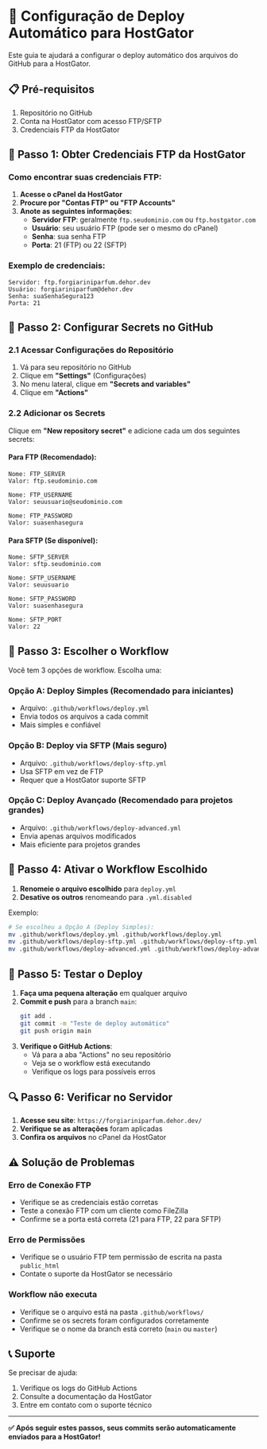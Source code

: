 # 🚀 Configuração de Deploy Automático para HostGator

Este guia te ajudará a configurar o deploy automático dos arquivos do GitHub para a HostGator.

## 📋 Pré-requisitos

1. Repositório no GitHub
2. Conta na HostGator com acesso FTP/SFTP
3. Credenciais FTP da HostGator

## 🔐 Passo 1: Obter Credenciais FTP da HostGator

### Como encontrar suas credenciais FTP:

1. **Acesse o cPanel da HostGator**
2. **Procure por "Contas FTP" ou "FTP Accounts"**
3. **Anote as seguintes informações:**
   - **Servidor FTP**: geralmente `ftp.seudominio.com` ou `ftp.hostgator.com`
   - **Usuário**: seu usuário FTP (pode ser o mesmo do cPanel)
   - **Senha**: sua senha FTP
   - **Porta**: 21 (FTP) ou 22 (SFTP)

### Exemplo de credenciais:
```
Servidor: ftp.forgiariniparfum.dehor.dev
Usuário: forgiariniparfum@dehor.dev
Senha: suaSenhaSegura123
Porta: 21
```

## 🔑 Passo 2: Configurar Secrets no GitHub

### 2.1 Acessar Configurações do Repositório

1. Vá para seu repositório no GitHub
2. Clique em **"Settings"** (Configurações)
3. No menu lateral, clique em **"Secrets and variables"**
4. Clique em **"Actions"**

### 2.2 Adicionar os Secrets

Clique em **"New repository secret"** e adicione cada um dos seguintes secrets:

#### Para FTP (Recomendado):
```
Nome: FTP_SERVER
Valor: ftp.seudominio.com

Nome: FTP_USERNAME  
Valor: seuusuario@seudominio.com

Nome: FTP_PASSWORD
Valor: suasenhasegura
```

#### Para SFTP (Se disponível):
```
Nome: SFTP_SERVER
Valor: sftp.seudominio.com

Nome: SFTP_USERNAME
Valor: seuusuario

Nome: SFTP_PASSWORD
Valor: suasenhasegura

Nome: SFTP_PORT
Valor: 22
```

## 📁 Passo 3: Escolher o Workflow

Você tem 3 opções de workflow. Escolha uma:

### Opção A: Deploy Simples (Recomendado para iniciantes)
- Arquivo: `.github/workflows/deploy.yml`
- Envia todos os arquivos a cada commit
- Mais simples e confiável

### Opção B: Deploy via SFTP (Mais seguro)
- Arquivo: `.github/workflows/deploy-sftp.yml`
- Usa SFTP em vez de FTP
- Requer que a HostGator suporte SFTP

### Opção C: Deploy Avançado (Recomendado para projetos grandes)
- Arquivo: `.github/workflows/deploy-advanced.yml`
- Envia apenas arquivos modificados
- Mais eficiente para projetos grandes

## 🎯 Passo 4: Ativar o Workflow Escolhido

1. **Renomeie o arquivo escolhido** para `deploy.yml`
2. **Desative os outros** renomeando para `.yml.disabled`

Exemplo:
```bash
# Se escolheu a Opção A (Deploy Simples):
mv .github/workflows/deploy.yml .github/workflows/deploy.yml
mv .github/workflows/deploy-sftp.yml .github/workflows/deploy-sftp.yml.disabled
mv .github/workflows/deploy-advanced.yml .github/workflows/deploy-advanced.yml.disabled
```

## 🧪 Passo 5: Testar o Deploy

1. **Faça uma pequena alteração** em qualquer arquivo
2. **Commit e push** para a branch `main`:
   ```bash
   git add .
   git commit -m "Teste de deploy automático"
   git push origin main
   ```
3. **Verifique o GitHub Actions**:
   - Vá para a aba "Actions" no seu repositório
   - Veja se o workflow está executando
   - Verifique os logs para possíveis erros

## 🔍 Passo 6: Verificar no Servidor

1. **Acesse seu site**: `https://forgiariniparfum.dehor.dev/`
2. **Verifique se as alterações** foram aplicadas
3. **Confira os arquivos** no cPanel da HostGator

## ⚠️ Solução de Problemas

### Erro de Conexão FTP
- Verifique se as credenciais estão corretas
- Teste a conexão FTP com um cliente como FileZilla
- Confirme se a porta está correta (21 para FTP, 22 para SFTP)

### Erro de Permissões
- Verifique se o usuário FTP tem permissão de escrita na pasta `public_html`
- Contate o suporte da HostGator se necessário

### Workflow não executa
- Verifique se o arquivo está na pasta `.github/workflows/`
- Confirme se os secrets foram configurados corretamente
- Verifique se o nome da branch está correto (`main` ou `master`)

## 📞 Suporte

Se precisar de ajuda:
1. Verifique os logs do GitHub Actions
2. Consulte a documentação da HostGator
3. Entre em contato com o suporte técnico

---

**✅ Após seguir estes passos, seus commits serão automaticamente enviados para a HostGator!**
